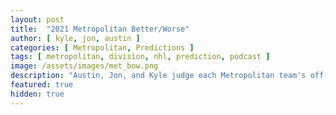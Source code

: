 ```yaml
---
layout: post
title:  "2021 Metropolitan Better/Worse"
author: [ kyle, jon, austin ]
categories: [ Metropolitan, Predictions ]
tags: [ metropolitan, division, nhl, prediction, podcast ]
image: /assets/images/met_bow.png
description: "Austin, Jon, and Kyle judge each Metropolitan team's off-season adds, losses, and trades. How does each team stack up?"
featured: true
hidden: true
---
```

